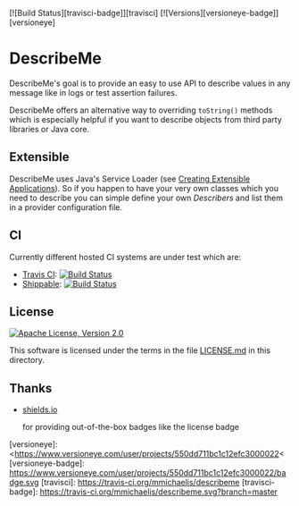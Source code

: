 [![Build Status][travisci-badge]][travisci]
[![Versions][versioneye-badge]][versioneye]

<!--
[![][travis img]][travis]
[![][coverage img]][coverage]
[![][mavenbadge img]][mavenbadge]
[![][versioneye img]][versioneye]
[![][sonar img]][sonar]
-->

# DescribeMe

DescribeMe's goal is to provide an easy to use API to describe values in any message like in
logs or test assertion failures.

DescribeMe offers an alternative way to overriding `toString()` methods which is especially
helpful if you want to describe objects from third party libraries or Java core.

## Extensible

DescribeMe uses Java's Service Loader (see [Creating Extensible Applications][java-spi]). So if
you happen to have your very own classes which you need to describe you can simple define your
own *Describers* and list them in a provider configuration file.

## CI

Currently different hosted CI systems are under test which are:

* [Travis CI][travis-ci.org]: [![Build Status](https://travis-ci.org/mmichaelis/describeme.svg?branch=master)](https://travis-ci.org/mmichaelis/describeme)
* [Shippable][shippable.com]: [![Build Status](https://api.shippable.com/projects/550d3de65ab6cc1352a6e3b4/badge?branchName=master)](https://app.shippable.com/projects/550d3de65ab6cc1352a6e3b4/builds/latest)

## License

[![][license-badge]][license]

This software is licensed under the terms in the file [LICENSE.md][license] in this directory.

## Thanks

* [shields.io][]

    for providing out-of-the-box badges like the license badge

<!-- Links -->

[java-spi]: <https://docs.oracle.com/javase/tutorial/ext/basics/spi.html> "Creating Extensible Applications (The Java™ Tutorials > The Extension Mechanism > Creating and Using Extensions)"
[travis-ci.org]: <https://travis-ci.org/repositories> "Travis CI - Free Hosted Continuous Integration Platform for the Open Source Community"
[shippable.com]: <http://www.shippable.com/> "Shippable - Continuous integration, evolved."
[shields.io]: <http://shields.io/> "Shields.io: Quality metadata badges for open source projects"

<!-- Badges -->

[license]: <LICENSE.md> "Apache License, Version 2.0"
[license-badge]: <https://img.shields.io/badge/license-Apache%20License%2C%20Version%202.0-lightgrey.svg> "Apache License, Version 2.0"
[versioneye]: <https://www.versioneye.com/user/projects/550dd711bc1c12efc3000022<
[versioneye-badge]: <https://www.versioneye.com/user/projects/550dd711bc1c12efc3000022/badge.svg>
[travisci]: <https://travis-ci.org/mmichaelis/describeme>
[travisci-badge]: <https://travis-ci.org/mmichaelis/describeme.svg?branch=master>
